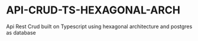 # API-CRUD-TS-HEXAGONAL-ARCH
Api Rest Crud built on Typescript using hexagonal architecture and postgres as database
